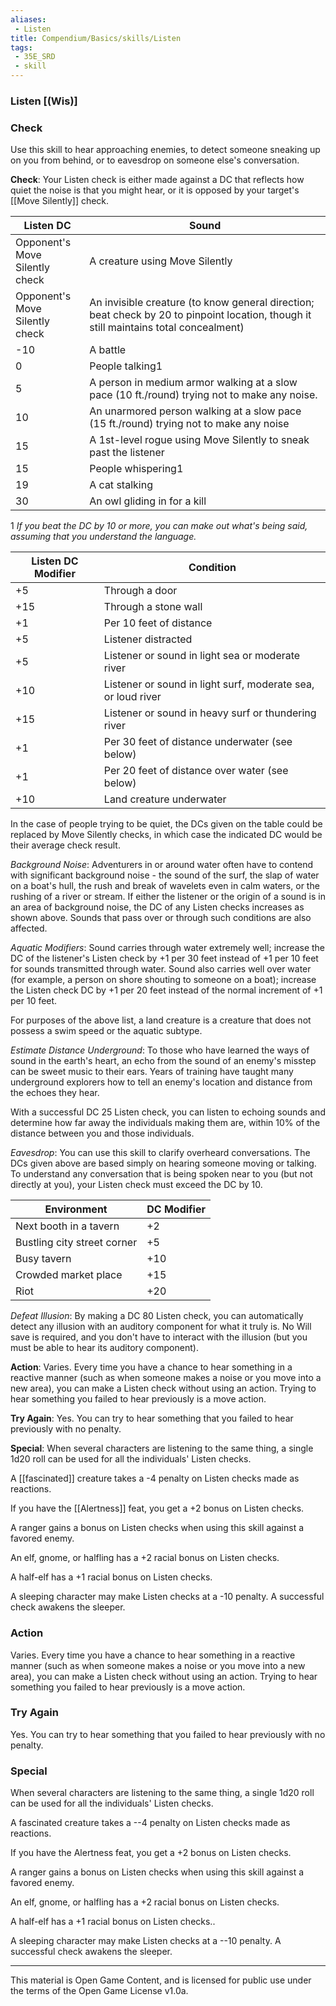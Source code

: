 ```yaml
---
aliases:
 - Listen
title: Compendium/Basics/skills/Listen
tags: 
 - 35E_SRD
 - skill
---
```

### Listen [(Wis)]

### Check
Use this skill to hear approaching enemies, to detect someone sneaking up on you from behind, or to eavesdrop on someone else's conversation.

**Check**: Your Listen check is either made against a DC that reflects how quiet the noise is that you might hear, or it is opposed by your target's [[Move Silently]] check.

|Listen DC|Sound|
|---|---|
|Opponent's Move  <br>Silently check|A creature using Move Silently|
|Opponent's Move  <br>Silently check|An invisible creature (to know general direction; beat check by 20 to pinpoint location, though it still maintains total concealment)|
|-10|A battle|
|0|People talking1|
|5|A person in medium armor walking at a slow pace (10 ft./round) trying not to make any noise.|
|10|An unarmored person walking at a slow pace (15 ft./round) trying not to make any noise|
|15|A 1st-level rogue using Move Silently to sneak past the listener|
|15|People whispering1|
|19|A cat stalking|
|30|An owl gliding in for a kill|
1 _If you beat the DC by 10 or more, you can make out what's being said, assuming that you understand the language._

|Listen DC Modifier|Condition|
|---|---|
|+5|Through a door|
|+15|Through a stone wall|
|+1|Per 10 feet of distance|
|+5|Listener distracted|
|+5|Listener or sound in light sea or moderate river|
|+10|Listener or sound in light surf, moderate sea, or loud river|
|+15|Listener or sound in heavy surf or thundering river|
|+1|Per 30 feet of distance underwater (see below)|
|+1|Per 20 feet of distance over water (see below)|
|+10|Land creature underwater|

In the case of people trying to be quiet, the DCs given on the table could be replaced by Move Silently checks, in which case the indicated DC would be their average check result.

_Background Noise_: Adventurers in or around water often have to contend with significant background noise - the sound of the surf, the slap of water on a boat's hull, the rush and break of wavelets even in calm waters, or the rushing of a river or stream. If either the listener or the origin of a sound is in an area of background noise, the DC of any Listen checks increases as shown above. Sounds that pass over or through such conditions are also affected.

_Aquatic Modifiers_: Sound carries through water extremely well; increase the DC of the listener's Listen check by +1 per 30 feet instead of +1 per 10 feet for sounds transmitted through water. Sound also carries well over water (for example, a person on shore shouting to someone on a boat); increase the Listen check DC by +1 per 20 feet instead of the normal increment of +1 per 10 feet.

For purposes of the above list, a land creature is a creature that does not possess a swim speed or the aquatic subtype.

_Estimate Distance Underground_: To those who have learned the ways of sound in the earth's heart, an echo from the sound of an enemy's misstep can be sweet music to their ears. Years of training have taught many underground explorers how to tell an enemy's location and distance from the echoes they hear.

With a successful DC 25 Listen check, you can listen to echoing sounds and determine how far away the individuals making them are, within 10% of the distance between you and those individuals.

_Eavesdrop_: You can use this skill to clarify overheard conversations. The DCs given above are based simply on hearing someone moving or talking. To understand any conversation that is being spoken near to you (but not directly at you), your Listen check must exceed the DC by 10.

|Environment|DC Modifier|
|---|---|
|Next booth in a tavern|+2|
|Bustling city street corner|+5|
|Busy tavern|+10|
|Crowded market place|+15|
|Riot|+20|

_Defeat Illusion_: By making a DC 80 Listen check, you can automatically detect any illusion with an auditory component for what it truly is. No Will save is required, and you don't have to interact with the illusion (but you must be able to hear its auditory component).

**Action**: Varies. Every time you have a chance to hear something in a reactive manner (such as when someone makes a noise or you move into a new area), you can make a Listen check without using an action. Trying to hear something you failed to hear previously is a move action.

**Try Again**: Yes. You can try to hear something that you failed to hear previously with no penalty.

**Special**: When several characters are listening to the same thing, a single 1d20 roll can be used for all the individuals' Listen checks.

A [[fascinated]] creature takes a -4 penalty on Listen checks made as reactions.

If you have the [[Alertness]] feat, you get a +2 bonus on Listen checks.

A ranger gains a bonus on Listen checks when using this skill against a favored enemy.

An elf, gnome, or halfling has a +2 racial bonus on Listen checks.

A half-elf has a +1 racial bonus on Listen checks.

A sleeping character may make Listen checks at a -10 penalty. A successful check awakens the sleeper.

### Action
Varies. Every time you have a chance to hear something in a
reactive manner (such as when someone makes a noise or you move into a
new area), you can make a Listen check without using an action. Trying
to hear something you failed to hear previously is a move action.

### Try Again
Yes. You can try to hear something that you failed to
hear previously with no penalty.

### Special
When several characters are listening to the same thing, a
single 1d20 roll can be used for all the individuals' Listen checks.

A fascinated creature takes a --4 penalty on Listen checks made as
reactions.

If you have the Alertness feat, you get a +2 bonus on Listen checks.

A ranger gains a bonus on Listen checks when using this skill against a
favored enemy.

An elf, gnome, or halfling has a +2 racial bonus on Listen checks.

A half-elf has a +1 racial bonus on Listen checks..

A sleeping character may make Listen checks at a --10 penalty. A
successful check awakens the sleeper.



---



This material is Open Game Content, and is licensed for public use under the terms of the Open Game License v1.0a.

